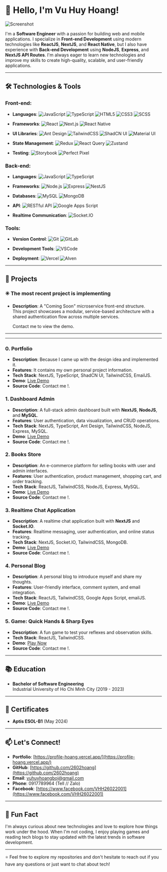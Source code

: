 # 👋 Hello, I'm Vu Huy Hoang!
![Screenshot](https://res.cloudinary.com/dzldyflpv/image/upload/v1751814686/ueg0qwkb56wjbjesa4ca.png)

I'm a **Software Engineer** with a passion for building web and mobile applications. I specialize in **Front-end Development** using modern technologies like **ReactJS**, **NextJS**, and **React Native**, but I also have experience with **Back-end Development** using **NodeJS**, **Express**, and **NextJS API Routes**. I'm always eager to learn new technologies and improve my skills to create high-quality, scalable, and user-friendly applications.

---

## 🛠️ Technologies & Tools

### Front-end:
- **Languages**: 
  ![JavaScript](https://img.shields.io/badge/JavaScript-F7DF1E?style=for-the-badge&logo=javascript&logoColor=black)
  ![TypeScript](https://img.shields.io/badge/TypeScript-3178C6?style=for-the-badge&logo=typescript&logoColor=white)
  ![HTML5](https://img.shields.io/badge/HTML5-E34F26?style=for-the-badge&logo=html5&logoColor=white)
  ![CSS3](https://img.shields.io/badge/CSS3-1572B6?style=for-the-badge&logo=css3&logoColor=white)
  ![SCSS](https://img.shields.io/badge/SCSS-CC6699?style=for-the-badge&logo=sass&logoColor=white)

- **Frameworks**: 
  ![React](https://img.shields.io/badge/React-61DAFB?style=for-the-badge&logo=react&logoColor=black)
  ![Next.js](https://img.shields.io/badge/Next.js-000000?style=for-the-badge&logo=next.js&logoColor=white)
  ![React Native](https://img.shields.io/badge/React_Native-61DAFB?style=for-the-badge&logo=react&logoColor=black)

- **UI Libraries**: 
  ![Ant Design](https://img.shields.io/badge/Ant_Design-0170FE?style=for-the-badge&logo=ant-design&logoColor=white)
  ![TailwindCSS](https://img.shields.io/badge/Tailwind_CSS-38B2AC?style=for-the-badge&logo=tailwind-css&logoColor=white)
  ![ShadCN UI](https://img.shields.io/badge/ShadCN_UI-000000?style=for-the-badge&logo=shadcn-ui&logoColor=white)
  ![Material UI](https://img.shields.io/badge/Material_UI-0081CB?style=for-the-badge&logo=material-ui&logoColor=white)

- **State Management**:
  ![Redux](https://img.shields.io/badge/Redux-764ABC?style=for-the-badge&logo=redux&logoColor=white)
  ![React Query](https://img.shields.io/badge/React_Query-FF4154?style=for-the-badge&logo=react-query&logoColor=white)
  ![Zustand](https://img.shields.io/badge/Zustand-000000?style=for-the-badge&logo=zustand&logoColor=white)

- **Testing**: 
  ![Storybook](https://img.shields.io/badge/Storybook-FF4785?style=for-the-badge&logo=storybook&logoColor=white)
  ![Perfect Pixel](https://img.shields.io/badge/Perfect_Pixel-000000?style=for-the-badge&logo=perfect-pixel&logoColor=white)

### Back-end:
- **Languages**: 
  ![JavaScript](https://img.shields.io/badge/JavaScript-F7DF1E?style=for-the-badge&logo=javascript&logoColor=black)
  ![TypeScript](https://img.shields.io/badge/TypeScript-3178C6?style=for-the-badge&logo=typescript&logoColor=white)

- **Frameworks**: 
  ![Node.js](https://img.shields.io/badge/Node.js-339933?style=for-the-badge&logo=node.js&logoColor=white)
  ![Express](https://img.shields.io/badge/Express-000000?style=for-the-badge&logo=express&logoColor=white)
  ![NestJS](https://img.shields.io/badge/NestJS-E0234E?style=for-the-badge&logo=nestjs&logoColor=white)

- **Databases**: 
  ![MySQL](https://img.shields.io/badge/MySQL-4479A1?style=for-the-badge&logo=mysql&logoColor=white)
  ![MongoDB](https://img.shields.io/badge/MongoDB-47A248?style=for-the-badge&logo=mongodb&logoColor=white)

- **API**: 
  ![RESTful API](https://img.shields.io/badge/RESTful_API-000000?style=for-the-badge&logo=restful-api&logoColor=white)
  ![Google Apps Script](https://img.shields.io/badge/Google_Apps_Script-4285F4?style=for-the-badge&logo=google&logoColor=white)

- **Realtime Communication**: 
  ![Socket.IO](https://img.shields.io/badge/Socket.IO-010101?style=for-the-badge&logo=socket.io&logoColor=white)

### Tools:
- **Version Control**: 
  ![Git](https://img.shields.io/badge/Git-F05032?style=for-the-badge&logo=git&logoColor=white)
  ![GitLab](https://img.shields.io/badge/GitLab-FCA121?style=for-the-badge&logo=gitlab&logoColor=white)

- **Development Tools**: 
  ![VSCode](https://img.shields.io/badge/VSCode-007ACC?style=for-the-badge&logo=visual-studio-code&logoColor=white)

- **Deployment**: 
  ![Vercel](https://img.shields.io/badge/Vercel-000000?style=for-the-badge&logo=vercel&logoColor=white)
  ![Alven](https://img.shields.io/badge/Alven-000000?style=for-the-badge&logo=alven&logoColor=white)

---

## 🚀 Projects

### ✳️ **The most recent project is implementing**

- **Description**: A "Coming Soon" microservice front-end structure.  
  This project showcases a modular, service-based architecture with a shared authentication flow across multiple services.

  Contact me to view the demo.

---


---

### 0. **Portfolio**
- **Description**: Because I came up with the design idea and implemented it.
- **Features**: It contains my own personal project information.
- **Tech Stack**: NextJS, TypeScript, ShadCN UI, TailwindCSS, EmailJS.
- **Demo**: [Live Demo](https://profile-hoang.vercel.app/)
- **Source Code**: Contact me !.

### 1. **Dashboard Admin**
- **Description**: A full-stack admin dashboard built with **NextJS**, **NodeJS**, and **MySQL**.
- **Features**: User authentication, data visualization, and CRUD operations.
- **Tech Stack**: NextJS, TypeScript, Ant Design, TailwindCSS, NodeJS, Express, MySQL.
- **Demo**: [Live Demo](https://admin-nextjs-app.vercel.app/)
- **Source Code**: Contact me !.

### 2. **Books Store**
- **Description**: An e-commerce platform for selling books with user and admin interfaces.
- **Features**: User authentication, product management, shopping cart, and order tracking.
- **Tech Stack**: ReactJS, TailwindCSS, NodeJS, Express, MySQL.
- **Demo**: [Live Demo](https://web-app-six-tau.vercel.app/)
- **Source Code**: Contact me !.

### 3. **Realtime Chat Application**
- **Description**: A realtime chat application built with **NextJS** and **Socket.IO**.
- **Features**: Realtime messaging, user authentication, and online status tracking.
- **Tech Stack**: NextJS, Socket.IO, TailwindCSS, MongoDB.
- **Demo**: [Live Demo](https://nextjs-app-pro-v1.vercel.app/login)
- **Source Code**: Contact me !.

### 4. **Personal Blog**
- **Description**: A personal blog to introduce myself and share my thoughts.
- **Features**: User-friendly interface, comment system, and email integration.
- **Tech Stack**: ReactJS, TailwindCSS, Google Apps Script, emailJS.
- **Demo**: [Live Demo](https://blogger-vhh.vercel.app/)
- **Source Code**: Contact me !.

### 5. **Game: Quick Hands & Sharp Eyes**
- **Description**: A fun game to test your reflexes and observation skills.
- **Tech Stack**: ReactJS, TailwindCSS.
- **Demo**: [Play Now](https://entrancetest-haibazo.vercel.app/)
- **Source Code**: Contact me !.

---

## 📚 Education

- **Bachelor of Software Engineering**  
  Industrial University of Ho Chi Minh City (2019 - 2023)

---

## 📜 Certificates

- **Aptis ESOL-B1** (May 2024)

---

## 📫 Let's Connect!

- **Portfolio**: [https://profile-hoang.vercel.app/](https://profile-hoang.vercel.app/)
- **GitHub**: [https://github.com/2602hoang](https://github.com/2602hoang)
- **Email**: vuhuyhoangboj@gmail.com
- **Phone**: 0917789964 (Tell // Zalo)
- **Facebook**: [https://www.facebook.com/VHH26022001](https://www.facebook.com/VHH26022001)

---

## 🌟 Fun Fact

I'm always curious about new technologies and love to explore how things work under the hood. When I'm not coding, I enjoy playing games and reading tech blogs to stay updated with the latest trends in software development.

---

⭐️ Feel free to explore my repositories and don't hesitate to reach out if you have any questions or just want to chat about tech!
